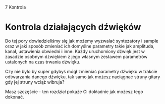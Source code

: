 7 Kontrola

# Kontrola działających dźwięków

Do tej pory dowiedzieliśmy się jak możemy wyzwalać syntezatory 
i sample oraz w jaki sposób zmieniać ich domyślne parametry takie 
jak amplituda, kanał, ustawienia obwiedni i inne. Każdy uruchomiony 
dźwięk jest w zasadzie osobnym dźwiękiem z jego własnym zestawem 
parametrów ustalonych na czas trwania dźwięku.

Czy nie było by super gdybyś mógł zmieniać parametry dźwięku 
w trakcie odtwarzania danego dźwięku, tak samo jak możesz 
naciągnać struny gitary gdy jej struny wciąż wibruja?

Masz szczęście - ten rozdział pokaże Ci dokładnie jak możesz 
tego dokonać.
